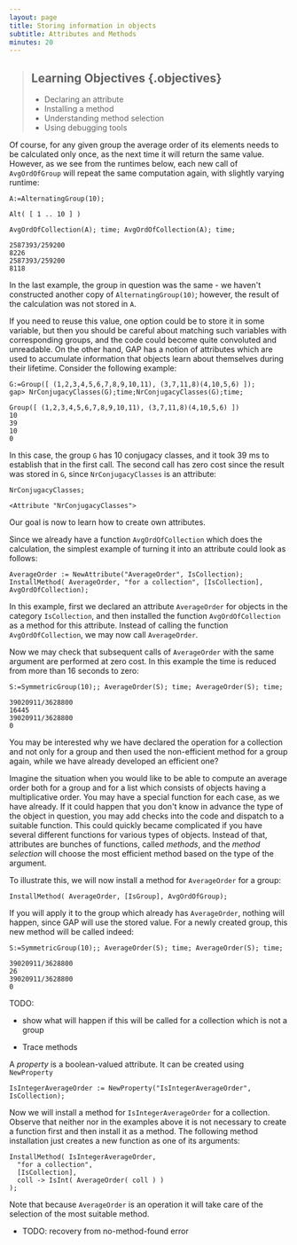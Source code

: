 ```yaml
---
layout: page
title: Storing information in objects
subtitle: Attributes and Methods
minutes: 20
---
```

> ## Learning Objectives {.objectives}
>
> * Declaring an attribute
> * Installing a method
> * Understanding method selection
> * Using debugging tools

Of course, for any given group the average order of its elements needs to
be calculated only once, as the next time it will return the same value.
However, as we see from the runtimes below, each new call of `AvgOrdOfGroup`
will repeat the same computation again, with slightly varying runtime:

~~~ {.gap}
A:=AlternatingGroup(10);
~~~

~~~ {.output}
Alt( [ 1 .. 10 ] )
~~~

~~~ {.gap}
AvgOrdOfCollection(A); time; AvgOrdOfCollection(A); time;
~~~

~~~ {.output}
2587393/259200
8226
2587393/259200
8118
~~~

In the last example, the group in question was the same - we haven't
constructed another copy of `AlternatingGroup(10)`; however, the result
of the calculation was not stored in `A`.

If you need to reuse this value, one option could be to store it in some
variable, but then you should be careful about matching such variables
with corresponding groups, and the code could become quite convoluted
and unreadable. On the other hand, GAP has a notion of attributes which
are used to accumulate information that objects learn about themselves
during their lifetime. Consider the following example:

~~~ {.gap}
G:=Group([ (1,2,3,4,5,6,7,8,9,10,11), (3,7,11,8)(4,10,5,6) ]);
gap> NrConjugacyClasses(G);time;NrConjugacyClasses(G);time;
~~~

~~~ {.output}
Group([ (1,2,3,4,5,6,7,8,9,10,11), (3,7,11,8)(4,10,5,6) ])
10
39
10
0
~~~

In this case, the group `G` has 10 conjugacy classes, and it took 39 ms to
establish that in the first call. The second call has zero cost since the
result was stored in `G`, since `NrConjugacyClasses` is an attribute:

~~~ {.gap}
NrConjugacyClasses;
~~~

~~~ {.output}
<Attribute "NrConjugacyClasses">
~~~

Our goal is now to learn how to create own attributes.

Since we already have a function `AvgOrdOfCollection` which
does the calculation, the simplest example of turning it into
an attribute could look as follows:

~~~ {.gap}
AverageOrder := NewAttribute("AverageOrder", IsCollection);
InstallMethod( AverageOrder, "for a collection", [IsCollection], AvgOrdOfCollection);
~~~

In this example, first we declared an attribute `AverageOrder` for
objects in the category `IsCollection`, and then installed the function
`AvgOrdOfCollection` as a method for this attribute. Instead of calling
the function `AvgOrdOfCollection`, we may now call `AverageOrder`.

Now we may check that subsequent calls of `AverageOrder` with the same argument
are performed at zero cost. In this example the time is reduced from more than
16 seconds to zero:

~~~ {.gap}
S:=SymmetricGroup(10);; AverageOrder(S); time; AverageOrder(S); time;
~~~

~~~ {.output}
39020911/3628800
16445
39020911/3628800
0
~~~

You may be interested why we have declared the operation for a collection and
not only for a group and then used the non-efficient method for a group again,
while we have already developed an efficient one?

Imagine the situation when you would like to be able to compute an average order
both for a group and for a list which consists of objects having a multiplicative
order. You may have a special function for each case, as we have already. If it
could happen that you don't know in advance the type of the object in question,
you may add checks into the code and dispatch to a suitable function. This could
quickly became complicated if you have several different functions for various
types of objects. Instead of that, attributes are bunches of functions, called
_methods_, and the _method selection_ will choose the most efficient method
based on the type of the argument.

To illustrate this, we will now install a method for `AverageOrder` for a group:

~~~ {.gap}
InstallMethod( AverageOrder, [IsGroup], AvgOrdOfGroup);
~~~

If you will apply it to the group which already has `AverageOrder`, nothing
will happen, since GAP will use the stored value. For a newly created group,
this new method will be called indeed:

~~~ {.gap}
S:=SymmetricGroup(10);; AverageOrder(S); time; AverageOrder(S); time;
~~~

~~~ {.output}
39020911/3628800
26
39020911/3628800
0
~~~

TODO:

* show what will happen if this will be called for a collection which is not a group

* Trace methods

A _property_ is a boolean-valued attribute. It can be created using `NewProperty`

~~~ {.gap}
IsIntegerAverageOrder := NewProperty("IsIntegerAverageOrder", IsCollection);
~~~

Now we will install a method for `IsIntegerAverageOrder` for a collection.
Observe that neither nor in the examples above it is not necessary to create
a function first and then install it as a method. The following method installation
just creates a new function as one of its arguments:

~~~ {.gap}
InstallMethod( IsIntegerAverageOrder,
  "for a collection",
  [IsCollection],
  coll -> IsInt( AverageOrder( coll ) )
);
~~~

Note that because `AverageOrder` is an operation it will take care of the selection of
the most suitable method.

* TODO: recovery from no-method-found error
